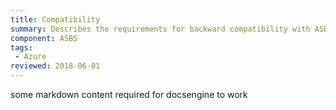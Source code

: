 ```yaml
---
title: Compatibility
summary: Describes the requirements for backward compatibility with ASB transport
component: ASBS
tags:
 - Azure
reviewed: 2018-06-01
---
```


some markdown content required for docsengine to work
